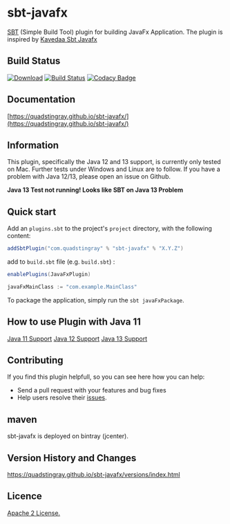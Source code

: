 # sbt-javafx
[SBT](http://www.scala-sbt.org/) (Simple Build Tool) plugin for building JavaFx Application. The plugin is inspired by [Kavedaa Sbt Javafx](https://github.com/kavedaa/sbt-javafx)

## Build Status
[![Download](https://api.bintray.com/packages/quadstingray/sbt-plugins/sbt-javafx/images/download.svg)](https://bintray.com/quadstingray/sbt-plugins/sbt-javafx/_latestVersion)
[![Build Status](https://travis-ci.org/QuadStingray/sbt-javafx.svg?branch=master)](https://travis-ci.org/QuadStingray/sbt-javafx)
[![Codacy Badge](https://api.codacy.com/project/badge/Grade/b18d8cb66b5a47f3ad5485c848c5bda7)](https://www.codacy.com/app/QuadStingray/sbt-javafx?utm_source=github.com&amp;utm_medium=referral&amp;utm_content=QuadStingray/sbt-javafx&amp;utm_campaign=Badge_Grade)

## Documentation
[https://quadstingray.github.io/sbt-javafx/](https://quadstingray.github.io/sbt-javafx/)

## Information
This plugin, specifically the Java 12 and 13 support, is currently only tested on Mac. Further tests under Windows and Linux are to follow. If you have a problem with Java 12/13, please open an issue on Github.

**Java 13 Test not running! Looks like SBT on Java 13 Problem**

## Quick start
Add an `plugins.sbt` to the project's `project` directory, with the following content:

```scala
addSbtPlugin("com.quadstingray" % "sbt-javafx" % "X.Y.Z")
```

add to `build.sbt` file (e.g. `build.sbt`) :

```scala
enablePlugins(JavaFxPlugin)

javaFxMainClass := "com.example.MainClass"
```

To package the application, simply run the `sbt javaFxPackage`.

## How to use Plugin with Java 11
[Java 11 Support](https://quadstingray.github.io/sbt-javafx/java/java11.html)
[Java 12 Support](https://quadstingray.github.io/sbt-javafx/java/java12.html)
[Java 13 Support](https://quadstingray.github.io/sbt-javafx/java/java13.html)

## Contributing
If you find this plugin helpfull, so you can see here how you can help:
* Send a pull request with your features and bug fixes
* Help users resolve their [issues](https://github.com/QuadStingray/sbt-javafx/issues).

## maven
sbt-javafx is deployed on bintray (jcenter).

## Version History and Changes
https://quadstingray.github.io/sbt-javafx/versions/index.html

## Licence
[Apache 2 License.](https://github.com/QuadStingray/sbt-javafx/blob/master/LICENSE)
